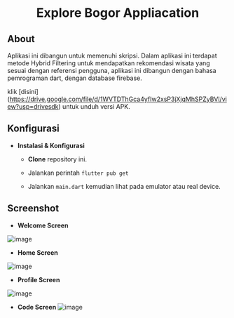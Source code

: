 # <div align="center">Explore Bogor Appliacation</div>

## About
Aplikasi ini dibangun untuk memenuhi skripsi. Dalam aplikasi ini terdapat metode Hybrid Filtering untuk mendapatkan rekomendasi wisata yang sesuai dengan referensi pengguna, aplikasi ini dibangun dengan bahasa pemrograman dart, dengan database firebase. 

klik [disini] (https://drive.google.com/file/d/1WVTDThGca4yfIw2xsP3jXjqMhSPZyBVl/view?usp=drivesdk) untuk unduh versi APK.

## Konfigurasi
* **Instalasi & Konfigurasi**

  + **Clone** repository ini.
  
  + Jalankan perintah `flutter pub get`
  
  + Jalankan `main.dart` kemudian lihat pada emulator atau real device.

## Screenshot 

+ **Welcome Screen**

![image](https://github.com/mrbale21/FlutterSederhana2/blob/main/ss_hasil-View/ss_welcome-view.jpeg)

+ **Home Screen**

![image](https://github.com/mrbale21/FlutterSederhana2/blob/main/ss_hasil-View/ss_home-view.jpeg)

+ **Profile Screen**

![image](https://github.com/mrbale21/FlutterSederhana2/blob/main/ss_hasil-View/ss_profil-view.jpeg)

+ **Code Screen**
![image](https://github.com/mrbale21/FlutterSederhana2/blob/main/ss_hasil-View/ss_code.png)
